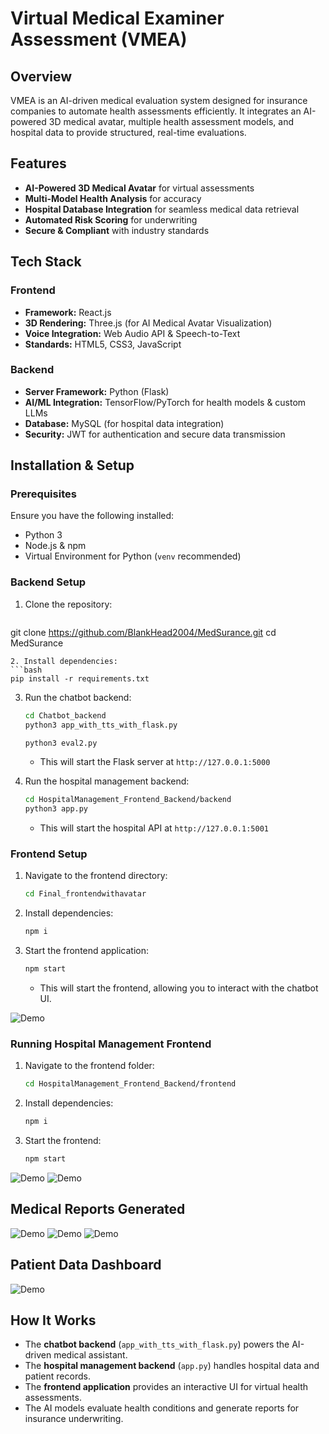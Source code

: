 # Virtual Medical Examiner Assessment (VMEA)

## Overview
VMEA is an AI-driven medical evaluation system designed for insurance companies to automate health assessments efficiently. It integrates an AI-powered 3D medical avatar, multiple health assessment models, and hospital data to provide structured, real-time evaluations.

## Features
- **AI-Powered 3D Medical Avatar** for virtual assessments
- **Multi-Model Health Analysis** for accuracy
- **Hospital Database Integration** for seamless medical data retrieval
- **Automated Risk Scoring** for underwriting
- **Secure & Compliant** with industry standards

## Tech Stack
### Frontend
- **Framework:** React.js
- **3D Rendering:** Three.js (for AI Medical Avatar Visualization)
- **Voice Integration:** Web Audio API & Speech-to-Text
- **Standards:** HTML5, CSS3, JavaScript

### Backend
- **Server Framework:** Python (Flask)
- **AI/ML Integration:** TensorFlow/PyTorch for health models & custom LLMs
- **Database:** MySQL (for hospital data integration)
- **Security:** JWT for authentication and secure data transmission

## Installation & Setup

### Prerequisites
Ensure you have the following installed:
- Python 3
- Node.js & npm
- Virtual Environment for Python (`venv` recommended)

### Backend Setup
1. Clone the repository:
   ```bash
  git clone https://github.com/BlankHead2004/MedSurance.git
   cd MedSurance
   ```
2. Install dependencies:
   ```bash
   pip install -r requirements.txt
   ```
3. Run the chatbot backend:
   ```bash
   cd Chatbot_backend
   python3 app_with_tts_with_flask.py
   ```
   ```bash
   python3 eval2.py
   ```
   - This will start the Flask server at `http://127.0.0.1:5000`

4. Run the hospital management backend:
   ```bash
   cd HospitalManagement_Frontend_Backend/backend
   python3 app.py
   ```
   - This will start the hospital API at `http://127.0.0.1:5001`

### Frontend Setup
1. Navigate to the frontend directory:
   ```bash
   cd Final_frontendwithavatar
   ```
2. Install dependencies:
   ```bash
   npm i
   ```
3. Start the frontend application:
   ```bash
   npm start
   ```
   - This will start the frontend, allowing you to interact with the chatbot UI.

![Demo](https://github.com/PrakharJain1509/MedSurance/blob/main/assets/Screenshot%202025-03-02%20at%2012.09.26%E2%80%AFAM.png)

### Running Hospital Management Frontend
1. Navigate to the frontend folder:
   ```bash
   cd HospitalManagement_Frontend_Backend/frontend
   ```
2. Install dependencies:
   ```bash
   npm i
   ```
3. Start the frontend:
   ```bash
   npm start
   ```

![Demo](https://github.com/PrakharJain1509/MedSurance/blob/main/assets/Screenshot%202025-03-02%20at%2012.06.27%E2%80%AFAM.png)
![Demo](https://github.com/PrakharJain1509/MedSurance/blob/main/assets/Screenshot%202025-03-02%20at%2012.06.40%E2%80%AFAM.png)

## Medical Reports Generated
![Demo](https://github.com/PrakharJain1509/MedSurance/blob/main/assets/Screenshot%202025-03-02%20at%2012.14.28%E2%80%AFAM.png)
![Demo](https://github.com/PrakharJain1509/MedSurance/blob/main/assets/Screenshot%202025-03-02%20at%2012.15.29%E2%80%AFAM.png)
![Demo](https://github.com/PrakharJain1509/MedSurance/blob/main/assets/Screenshot%202025-03-02%20at%2012.15.48%E2%80%AFAM.png)

## Patient Data Dashboard
![Demo](https://github.com/PrakharJain1509/MedSurance/blob/main/assets/Screenshot%202025-03-02%20at%2012.16.58%E2%80%AFAM.png)

## How It Works
- The **chatbot backend** (`app_with_tts_with_flask.py`) powers the AI-driven medical assistant.
- The **hospital management backend** (`app.py`) handles hospital data and patient records.
- The **frontend application** provides an interactive UI for virtual health assessments.
- The AI models evaluate health conditions and generate reports for insurance underwriting.
